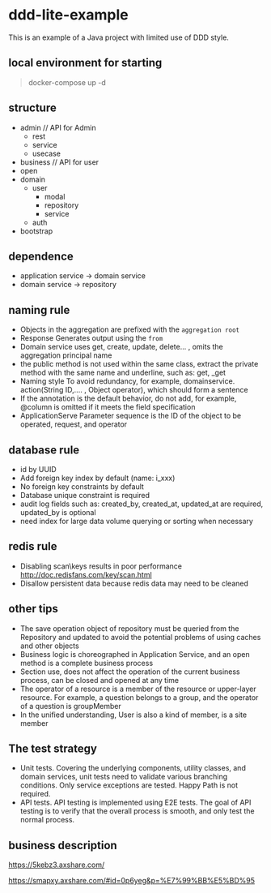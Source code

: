 
# ddd-lite-example

This is an example of a Java project with limited use of DDD style.

## local environment for starting

>  docker-compose up -d

## structure
- admin // API for Admin 
    - rest
    - service
    - usecase
- business // API for user 
- open
- domain 
    - user 
        - modal
        - repository
        - service
    - auth
- bootstrap 

## dependence

- application service -> domain service
- domain service -> repository

## naming rule

- Objects in the aggregation are prefixed with the `aggregation root`
- Response Generates output using the `from` 
- Domain service uses get, create, update, delete... , omits the aggregation principal name
- the public method is not used within the same class, extract the private method with the same name and underline, such as: get, _get
- Naming style To avoid redundancy, for example, domainservice. action(String ID,.... , Object operator), which should form a sentence
- If the annotation is the default behavior, do not add, for example, @column is omitted if it meets the field specification
- ApplicationServe Parameter sequence is the ID of the object to be operated, request, and operator

## database rule
- id by UUID
- Add foreign key index by default (name: i_xxx)
- No foreign key constraints by default
- Database unique constraint is required
- audit log fields such as: created_by, created_at, updated_at are required, updated_by is optional
- need index for large data volume querying or sorting when necessary


## redis rule

- Disabling scan\keys results in poor performance http://doc.redisfans.com/key/scan.html
- Disallow persistent data because redis data may need to be cleaned

## other tips 

- The save operation object of repository must be queried from the Repository and updated to avoid the potential problems of using caches and other objects
-  Business logic is choreographed in Application Service, and an open method is a complete business process
- Section use, does not affect the operation of the current business process, can be closed and opened at any time
- The operator of a resource is a member of the resource or upper-layer resource. For example, a question belongs to a group, and the operator of a question is groupMember
- In the unified understanding, User is also a kind of member, is a site member

## The test strategy

- Unit tests. Covering the underlying components, utility classes, and domain services, unit tests need to validate various branching conditions. Only service exceptions are tested. Happy Path is not required.
- API tests. API testing is implemented using E2E tests. The goal of API testing is to verify that the overall process is smooth, and only test the normal process.


## business description
https://5kebz3.axshare.com/

https://smapxy.axshare.com/#id=0p6yeg&p=%E7%99%BB%E5%BD%95
